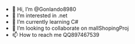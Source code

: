 - 👋 Hi, I’m @Gonlando8980
- 👀 I’m interested in .net
- 🌱 I’m currently learning C#
- 💞️ I’m looking to collaborate on mallShopingProj
- 📫 How to reach me QQ897467539

<!---
Gonlando8980/Gonlando8980 is a ✨ special ✨ repository because its `README.md` (this file) appears on your GitHub profile.
You can click the Preview link to take a look at your changes.
--->
